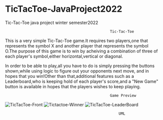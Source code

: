 # TicTacToe-JavaProject2022
Tic-Tac-Toe java project winter semester2022





                                                    Tic-Tac-Toe                       


This is a very simple Tic-Tac-Toe game.It requires two players,one that represents the symbol X and another player that 
represents the symbol O.The purpose of this game is to win by acheiving a combination of three of each player's symbol,either
horizontal,vertical or diagonal.


In order to be able to play,all you have to do is simply pressing the buttons shown,while using logic to figure out your 
opponents next move, and in hopes that you win!Other than that,additional features such as a Leaderboard,who is keeping hold of
each player's score,and a "New Game" button is available in hopes that the players wishes to keep playing. 


                                                    Game Preview
![TicTacToe-Front](https://user-images.githubusercontent.com/91993350/169936104-b5fb70dd-0160-4af9-a162-1dec30ffc60e.PNG)
![Tictactoe-Winner](https://user-images.githubusercontent.com/91993350/169936106-f4979516-5024-41d0-bb3b-60b531ba32bd.PNG)
![TicTacToe-LeaderBoard](https://user-images.githubusercontent.com/91993350/169936105-d9b6e22a-1b23-4c38-b003-2a1c97cdcbb6.PNG)


                                                        UML
